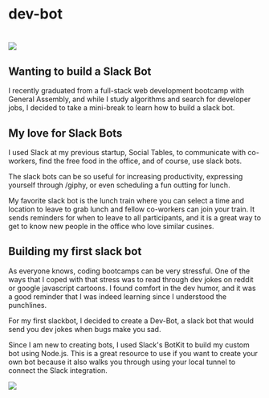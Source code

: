 # dev-bot

# ![](https://i.imgur.com/2aHv5OG.png) 

## Wanting to build a Slack Bot

I recently graduated from a full-stack web development bootcamp with General Assembly, and while I study algorithms and search for developer jobs, I decided to take a mini-break to learn how to build a slack bot. 

## My love for Slack Bots

I used Slack at my previous startup, Social Tables, to communicate with co-workers, find the free food in the office, and of course, use slack bots. 

The slack bots can be so useful for increasing productivity, expressing yourself through /giphy, or even scheduling a fun outting for lunch. 

My favorite slack bot is the lunch train where you can select a time and location to leave to grab lunch and fellow co-workers can join your train. It sends reminders for when to leave to all participants, and it is a great way to get to know new people in the office who love similar cusines. 

## Building my first slack bot

As everyone knows, coding bootcamps can be very stressful. One of the ways that I coped with that stress was to read through dev jokes on reddit or google javascript cartoons. I found comfort in the dev humor, and it was a good reminder that I was indeed learning since I understood the punchlines. 

For my first slackbot, I decided to create a Dev-Bot, a slack bot that would send you dev jokes when bugs make you sad. 

Since I am new to creating bots, I used Slack's BotKit to build my custom bot using Node.js. This is a great resource to use if you want to create your own bot because it also walks you through using your local tunnel to connect the Slack integration. 

![](https://i.imgur.com/uThxy3k.png)





